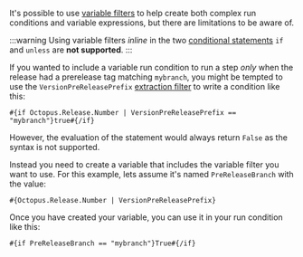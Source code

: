 It's possible to use [variable filters](/docs/projects/variables/variable-filters.md) to help create both complex run conditions and variable expressions, but there are limitations to be aware of.

:::warning
Using variable filters *inline* in the two [conditional statements](/docs/projects/variables/variable-substitutions.md{#VariableSubstitutionSyntax-Conditionalsconditionals}) `if` and `unless` are **not supported**.
:::

If you wanted to include a variable run condition to run a step *only* when the release had a prerelease tag matching `mybranch`, you might be tempted to use the `VersionPreReleasePrefix` [extraction filter](/docs/projects/variables/variable-filters.md#VariableSubstitutionSyntax-ExtractionFilters) to write a condition like this:

```text
#{if Octopus.Release.Number | VersionPreReleasePrefix == "mybranch"}true#{/if}
```
However, the evaluation of the statement would always return `False` as the syntax is not supported.

Instead you need to create a variable that includes the variable filter you want to use. For this example, lets assume it's named `PreReleaseBranch` with the value:

```text
#{Octopus.Release.Number | VersionPreReleasePrefix}
```

Once you have created your variable, you can use it in your run condition like this:

```text
#{if PreReleaseBranch == "mybranch"}True#{/if}
```